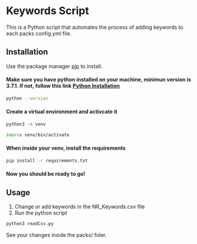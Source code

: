# Keywords Script

This is a Python script that automates the process of adding keywords to each packs config.yml file. 

## Installation

Use the package manager [pip](https://pip.pypa.io/en/stable/) to install.


#### Make sure you have python installed on your machine, minimun version is 3.7.1. If not, follow this link [Python Installation](https://realpython.com/installing-python/)
```bash
python --version
```

#### Create a virtual environment and activcate it
```bash
python3 -m venv

source venv/bin/activate
```

#### When inside your venv, install the requirements
```bash
pip install -r requirements.txt
```

#### Now you should be ready to go!

## Usage

1. Change or add keywords in the NR_Keywords.csv file
2. Run the python script
```bash
python3 readCsv.py
```
See your changes inside the packs/ foler.
